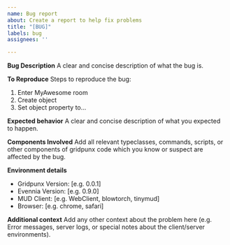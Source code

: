 ```yaml
---
name: Bug report
about: Create a report to help fix problems
title: "[BUG]"
labels: bug
assignees: ''

---
```


**Bug Description**
A clear and concise description of what the bug is.

**To Reproduce**
Steps to reproduce the bug:
1. Enter MyAwesome room
2. Create object
3. Set object property to...

**Expected behavior**
A clear and concise description of what you expected to happen.

**Components Involved**
Add all relevant typeclasses, commands, scripts, or other components of gridpunx code which you know or suspect are affected by the bug.

**Environment details**
 - Gridpunx Version: [e.g. 0.0.1]
 - Evennia Version: [e.g. 0.9.0]
 - MUD Client: [e.g. WebClient, blowtorch, tinymud]
 - Browser: [e.g. chrome, safari]

**Additional context**
Add any other context about the problem here (e.g. Error messages, server logs, or special notes about the client/server environments).
